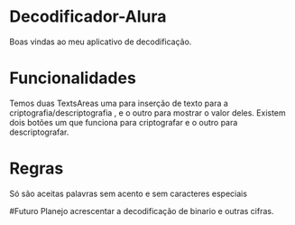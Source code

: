 
 # Decodificador-Alura
Boas vindas ao meu aplicativo de decodificação.

# Funcionalidades
Temos duas TextsAreas uma para inserção de texto para a criptografia/descriptografia , e o outro para mostrar o valor deles.
Existem dois botões um que funciona para criptografar e o outro para descriptografar.

# Regras
Só são aceitas palavras sem acento e sem caracteres especiais

#Futuro
Planejo acrescentar a decodificação de binario e outras cifras.
